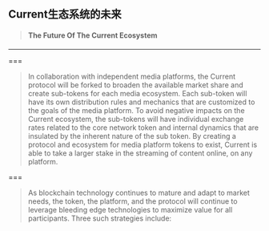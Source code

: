 ## Current生态系统的未来

> #### The Future Of The Current Ecosystem

---

===

> In collaboration with independent media platforms, the Current protocol will be forked to broaden the available market share and create sub-tokens for each media ecosystem. Each sub-token will have its own distribution rules and mechanics that are customized to the goals of the media platform. To avoid negative impacts on the Current ecosystem, the sub-tokens will have individual exchange rates related to the core network token and internal dynamics that are insulated by the inherent nature of the sub token. By creating a protocol and ecosystem for media platform tokens to exist, Current is able to take a larger stake in the streaming of content online, on any platform.

===

> As blockchain technology continues to mature and adapt to market needs, the token, the platform, and the protocol will continue to leverage bleeding edge technologies to maximize value for all participants. Three such strategies include:



